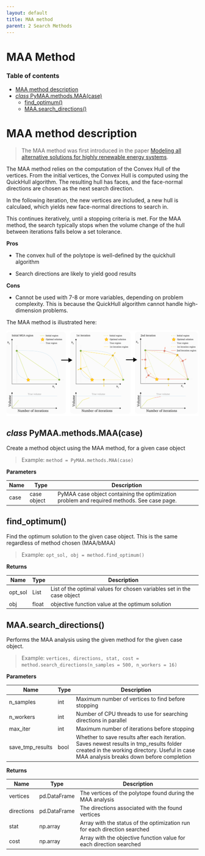 ```yaml
---
layout: default
title: MAA method
parent: 2 Search Methods
---
```


# MAA Method

### Table of contents

- [MAA method description](#maa-method-description)
- [*class* PyMAA.methods.MAA(case)](#class-pymaamethodsmaacase)
  - [find_optimum()](#find_optimum)
  - [MAA.search_directions()](#maasearch_directions)

# MAA method description

> The MAA method was first introduced in the paper [Modeling all alternative solutions for highly renewable energy systems](https://doi.org/10.1016/j.energy.2021.121294).

The MAA method relies on the computation of the Convex Hull of the vertices. From the initial vertices, the Convex Hull is computed using the QuickHull algorithm. The resulting hull has faces, and the face-normal directions are chosen as the next search direction.

In the following iteration, the new vertices are included, a new hull is calculaed, which yields new face-normal directions to search in.

This continues iteratively, until a stopping criteria is met. For the MAA method, the search typically stops when the volume change of the hull between iterations falls below a set tolerance.

**Pros**

- The convex hull of the polytope is well-defined by the quickhull algorithm

- Search directions are likely to yield good results

**Cons**

- Cannot be used with 7-8 or more variables, depending on problem complexity. This is because the QuickHull algorithm cannot handle high-dimension problems.

The MAA method is illustrated here:

![](maa_method_illustration.png)

## *class* PyMAA.methods.MAA(case)

Create a method object using the MAA method, for a given case object

> Example: `method = PyMAA.methods.MAA(case)`

**Parameters**

| Name | Type        | Description                                                                                |
| ---- | ----------- | ------------------------------------------------------------------------------------------ |
| case | case object | PyMAA case object containing the optimization problem and required methods. See case page. |

## find_optimum()

Find the optimum solution to the given case object. This is the same regardless of method chosen (MAA/bMAA)

> Example: `opt_sol, obj = method.find_optimum()`

**Returns**

| Name    | Type  | Description                                                            |
| ------- | ----- | ---------------------------------------------------------------------- |
| opt_sol | List  | List of the optimal values for chosen variables set in the case object |
| obj     | float | objective function value at the optimum solution                       |

## MAA.search_directions()

Performs the MAA analysis using the given method for the given case object. 

> Example: `vertices, directions, stat, cost = method.search_directions(n_samples = 500, n_workers = 16)`

**Parameters**

| Name             | Type | Description                                                                                                                                                                          |
| ---------------- | ---- | ------------------------------------------------------------------------------------------------------------------------------------------------------------------------------------ |
| n_samples        | int  | Maximum number of vertices to find before stopping                                                                                                                                   |
| n_workers        | int  | Number of CPU threads to use for searching directions in parallel                                                                                                                    |
| max_iter         | int  | Maximum number of iterations before stopping                                                                                                                                         |
| save_tmp_results | bool | Whether to save results after each iteration. Saves newest results in tmp_results folder created in the working directory. Useful in case MAA analysis breaks down before completion |

**Returns**

| Name       | Type         | Description                                                               |
| ---------- | ------------ | ------------------------------------------------------------------------- |
| vertices   | pd.DataFrame | The vertices of the polytope found during the MAA analysis                |
| directions | pd.DataFrame | The directions associated with the found vertices                         |
| stat       | np.array     | Array with the status of the optimization run for each direction searched |
| cost       | np.array     | Array with the objective function value for each direction searched       |
